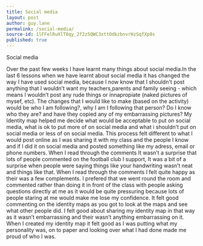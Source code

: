 ```yaml
---
title: Social media
layout: post
author: guy.lane
permalink: /social-media/
source-id: 1lFFelRuXlT0qy_2f2z5QWC3xttOdkzbnvrHzSqfXp8s
published: true
---
```

Social media 

Over the past few weeks I have learnt many things about social media.In the last 6 lessons when we have learnt about social media it has changed the way I have used social media, because I now know that I shouldn't post anything that I wouldn’t want my teachers,parents and family seeing - which means I wouldn’t post any rude things or innapropiate (naked pictures of mysef, etc). The changes that I would like to make (based on the activity) would be who I am following?, why I am I following that person? Do I know who they are? and have they copied any of my embarrassing pictures? My Identity map helped me decide what would be acceptable to put on social media, what is ok to put more of on social media and what i shouldn’t put on social media or less of on social media. This process felt different to what I would post online as I was sharing it with my class and the people I know and if I did it on social media and posted something like my adress, email or phone numbers. When I read through the comments It wasn’t a surprise that lots of people commented on the football club I support, It was a bit of a surprise when people were saying things like your handwriting wasn’t neat and things like that. When I read through the comments I felt quite happy as their was a few complements. I prefered that we went round the room and commented rather than doing it in front of the class with people asking questions directly at me as it would be quite pressuring because lots of people staring at me would make me lose my confidence. It felt good commenting on the identity maps as you got to look at the maps and see what other people did. I felt good about sharing my identity map in that way as it wasn’t embarrassing and their wasn’t anything embarrassing on it. When I created my identity map it felt good as I was putting what my personality was, on to paper and looking over what I had done made me proud of who I was.  

